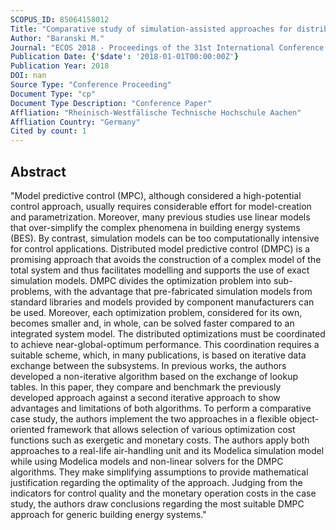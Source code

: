 ```yaml
---
SCOPUS_ID: 85064158012
Title: "Comparative study of simulation-assisted approaches for distributed model predictive control in building energy systems"
Author: "Baranski M."
Journal: "ECOS 2018 - Proceedings of the 31st International Conference on Efficiency, Cost, Optimization, Simulation and Environmental Impact of Energy Systems"
Publication Date: {'$date': '2018-01-01T00:00:00Z'}
Publication Year: 2018
DOI: nan
Source Type: "Conference Proceeding"
Document Type: "cp"
Document Type Description: "Conference Paper"
Affliation: "Rheinisch-Westfälische Technische Hochschule Aachen"
Affliation Country: "Germany"
Cited by count: 1
---
```


## Abstract
"Model predictive control (MPC), although considered a high-potential control approach, usually requires considerable effort for model-creation and parametrization. Moreover, many previous studies use linear models that over-simplify the complex phenomena in building energy systems (BES). By contrast, simulation models can be too computationally intensive for control applications. Distributed model predictive control (DMPC) is a promising approach that avoids the construction of a complex model of the total system and thus facilitates modelling and supports the use of exact simulation models. DMPC divides the optimization problem into sub-problems, with the advantage that pre-fabricated simulation models from standard libraries and models provided by component manufacturers can be used. Moreover, each optimization problem, considered for its own, becomes smaller and, in whole, can be solved faster compared to an integrated system model. The distributed optimizations must be coordinated to achieve near-global-optimum performance. This coordination requires a suitable scheme, which, in many publications, is based on iterative data exchange between the subsystems. In previous works, the authors developed a non-iterative algorithm based on the exchange of lookup tables. In this paper, they compare and benchmark the previously developed approach against a second iterative approach to show advantages and limitations of both algorithms. To perform a comparative case study, the authors implement the two approaches in a flexible object-oriented framework that allows selection of various optimization cost functions such as exergetic and monetary costs. The authors apply both approaches to a real-life air-handling unit and its Modelica simulation model while using Modelica models and non-linear solvers for the DMPC algorithms. They make simplifying assumptions to provide mathematical justification regarding the optimality of the approach. Judging from the indicators for control quality and the monetary operation costs in the case study, the authors draw conclusions regarding the most suitable DMPC approach for generic building energy systems."
